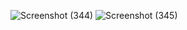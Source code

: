 ![Screenshot (344)](https://github.com/user-attachments/assets/16d744a6-ad63-4c4f-b81b-de2cc937564a)
![Screenshot (345)](https://github.com/user-attachments/assets/c7f954bb-5e5c-4105-bc96-d5bd1edad954)
